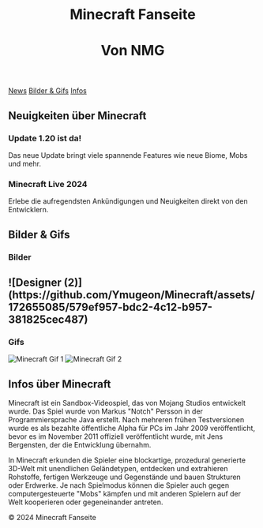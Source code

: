 
</head>
<body>
    <header>
        <h1>Minecraft Fanseite</h1>
        <h1>Von NMG</h1>
    </header>
    <nav>
        <a href="#news">News</a>
        <a href="#bilder">Bilder & Gifs</a>
        <a href="#info">Infos</a>
    </nav>
    <section id="news" class="container">
        <h2>Neuigkeiten über Minecraft</h2>
        <div class="news-post">
            <h3>Update 1.20 ist da!</h3>
            <p>Das neue Update bringt viele spannende Features wie neue Biome, Mobs und mehr.</p>
        </div>
        <div class="news-post">
            <h3>Minecraft Live 2024</h3>
            <p>Erlebe die aufregendsten Ankündigungen und Neuigkeiten direkt von den Entwicklern.</p>
        </div>
    </section>
    <section id="bilder" class="container">
        <h2>Bilder & Gifs</h2>
        <div class="bilder-gallery">
            <h3>Bilder</h3>
            <h1>![Designer (2)](https://github.com/Ymugeon/Minecraft/assets/172655085/579ef957-bdc2-4c12-b957-381825cec487)
</h1>
        </div>
        <div class="gif-gallery">
            <h3>Gifs</h3>
            <img src="https://example.com/animation1.gif" alt="Minecraft Gif 1">
            <img src="https://example.com/animation2.gif" alt="Minecraft Gif 2">
        </div>
    </section>
    <section id="info" class="container">
        <h2>Infos über Minecraft</h2>
        <p>Minecraft ist ein Sandbox-Videospiel, das von Mojang Studios entwickelt wurde. Das Spiel wurde von Markus "Notch" Persson in der Programmiersprache Java erstellt. Nach mehreren frühen Testversionen wurde es als bezahlte öffentliche Alpha für PCs im Jahr 2009 veröffentlicht, bevor es im November 2011 offiziell veröffentlicht wurde, mit Jens Bergensten, der die Entwicklung übernahm.</p>
        <p>In Minecraft erkunden die Spieler eine blockartige, prozedural generierte 3D-Welt mit unendlichen Geländetypen, entdecken und extrahieren Rohstoffe, fertigen Werkzeuge und Gegenstände und bauen Strukturen oder Erdwerke. Je nach Spielmodus können die Spieler auch gegen computergesteuerte "Mobs" kämpfen und mit anderen Spielern auf der Welt kooperieren oder gegeneinander antreten.</p>
    </section>
    <footer>
        <p>&copy; 2024 Minecraft Fanseite</p>
    </footer>
</body>
</html>
